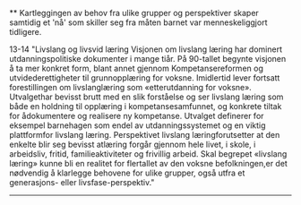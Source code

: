 ** Kartleggingen av behov fra ulike grupper og perspektiver skaper samtidig et 'nå' som skiller seg fra måten barnet var menneskeliggjort tidligere.

13-14 "Livslang og livsvid læring Visjonen om livslang læring har dominert utdanningspolitiske dokumenter i mange tiår. På 90-tallet begynte visjonen å ta mer konkret form, blant annet gjennom Kompetansereformen og utvidederettigheter til grunnopplæring for voksne. Imidlertid lever fortsatt forestillingen om livslanglæring som «etterutdanning for voksne». Utvalgethar bevisst brutt med en slik forståelse og ser livslang læring som både en holdning til opplæring i kompetansesamfunnet, og konkrete tiltak for ådokumentere og realisere ny kompetanse. Utvalget definerer for eksempel barnehagen som endel av utdanningssystemet og en viktig plattformfor livslang læring. Perspektivet livslang læringforutsetter at den enkelte blir seg bevisst atlæring forgår gjennom hele livet, i skole, i arbeidsliv, fritid, familieaktiviteter og frivillig arbeid. Skal begrepet «livslang læring» kunne bli en realitet for flertallet av den voksne befolkningen,er det nødvendig å klarlegge behovene for ulike grupper, også utfra et generasjons- eller livsfase-perspektiv."

-------------------------------------------
